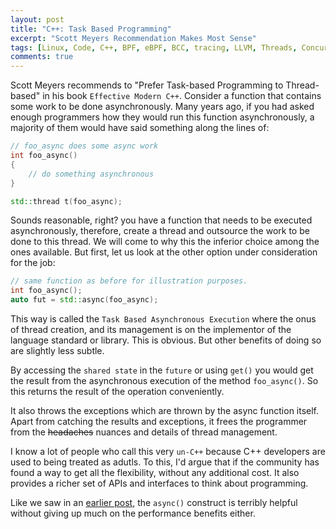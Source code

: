 ```yaml
---
layout: post
title: "C++: Task Based Programming"
excerpt: "Scott Meyers Recommendation Makes Most Sense"
tags: [Linux, Code, C++, BPF, eBPF, BCC, tracing, LLVM, Threads, Concurrency, async]
comments: true
---
```

Scott Meyers recommends to "Prefer Task-based Programming to Thread-based" in
his book ``Effective Modern C++``. Consider a function that contains some work
to be done asynchronously. Many years ago, if you had asked enough programmers
how they would run this function asynchronously, a majority of them would have
said something along the lines of:

```cpp
// foo_async does some async work
int foo_async()
{
    // do something asynchronous
}

std::thread t(foo_async);
```
Sounds reasonable, right? you have a function that needs to be executed
asynchronously, therefore, create a thread and outsource the work to be done to
this thread. We will come to why this the inferior choice among the ones
available. But first, let us look at the other option under consideration for
the job:

```cpp
// same function as before for illustration purposes.
int foo_async();
auto fut = std::async(foo_async);
```
This way is called the ``Task Based Asynchronous Execution`` where the onus of
thread creation, and its management is on the implementor of the language
standard or library. This is obvious. But other benefits of doing so are
slightly less subtle.

By accessing the ``shared state`` in the ``future`` or using ``get()`` you would
get the result from the asynchronous execution of the method ``foo_async()``. So
this returns the result of the operation conveniently.

It also throws the exceptions which are thrown by the async function itself. 
Apart from catching the results and exceptions, it frees the programmer from the
~~headaches~~ nuances and details of thread management. 

I know a lot of people who call this very ``un-C++`` because C++ developers are
used to being treated as adutls. To this, I'd argue that if the community has
found a way to get all the flexibility, without any additional cost. It also
provides a richer set of APIs and interfaces to think about programming.

Like we saw in an
[earlier post](http://www.mycpu.org/c++-threads-async-deferred/), the
``async()`` construct is terribly helpful without giving up much on the
performance benefits either.

